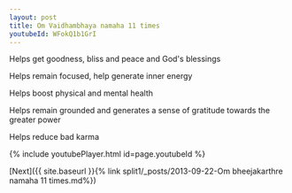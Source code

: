 ```yaml
---
layout: post
title: Om Vaidhambhaya namaha 11 times
youtubeId: WFokQ1b1GrI
---
```

 
 
Helps get goodness, bliss and peace and God's blessings
 
Helps remain focused, help generate inner energy 
 
Helps boost physical and mental health 
 
Helps remain grounded and generates a sense of gratitude towards the greater power 
 
Helps reduce bad karma
 
 
 
 


{% include youtubePlayer.html id=page.youtubeId %}
 
[Next]({{ site.baseurl }}{% link  split1/_posts/2013-09-22-Om bheejakarthre namaha 11 times.md%})
 
